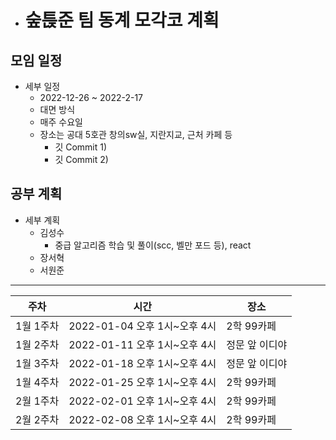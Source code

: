 * # 숲튽준 팀 동계 모각코 계획

## 모임 일정

* 세부 일정
  * 2022-12-26 ~ 2022-2-17
  * 대면 방식 
  * 매주 수요일
  * 장소는 공대 5호관 창의sw실, 지란지교, 근처 카페 등
    * 깃 Commit 1)
    * 깃 Commit 2)
    
## 공부 계획

* 세부 계획
  * 김성수
    * 중급 알고리즘 학습 및 풀이(scc, 벨만 포드 등), react
  * 장서혁
  * 서원준
  
***



주차|시간|장소|
---|---|---|
1월 1주차|2022-01-04 오후 1시~오후 4시|2학 99카페|
1월 2주차|2022-01-11 오후 1시~오후 4시|정문 앞 이디야|
1월 3주차|2022-01-18 오후 1시~오후 4시|정문 앞 이디야|
1월 4주차|2022-01-25 오후 1시~오후 4시|2학 99카페|
2월 1주차|2022-02-01 오후 1시~오후 4시|2학 99카페|
2월 2주차|2022-02-08 오후 1시~오후 4시|2학 99카페|
